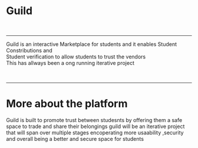 <h1>Guild</h1>
<br>
<hr>
<p>
  Guild is an interactive Marketplace for students and it enables Student Constributions and <br>
  Student verification to allow students to trust the vendors <br>
  This has allways been a ong running iterative project 
</p>
<br>
<hr>
<h1>
More about the platform
</h1>
<p>
Guild is built to promote trust between studesnts by offering them a safe space to trade and share their belongings 
guild will be an iterative project that will span over multiple stages encoperating more usaability ,security and overall being a better and secure space for students 
<p>

